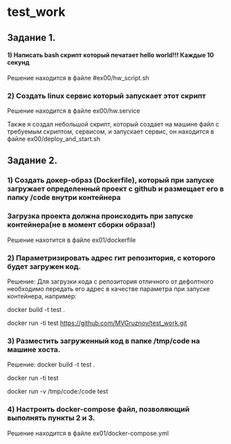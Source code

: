 # test_work

 ## Задание 1.

#### 1) Написать bash скрипт который печатает hello world!!! Каждые 10 секунд
Решение находится в файле #ex00/hw_script.sh

### 2) Создать linux сервис который запускает этот скрипт

Решение находится в файле ex00/hw.service

Также я создал небольшой скрипт, который создает на машине файл с требуемым скриптом, сервисом, и запускает сервис, он находится в файле ex00/deploy_and_start.sh

## Задание 2.
 
### 1) Создать докер-образ (Dockerfile), который при запуске загружает определенный проект с github и размещает его в папку /code внутри контейнера 
### Загрузка проекта должна происходить при запуске контейнера(не в момент сборки образа!) 

Решение нахотится в файле ex01/dockerfile

### 2) Параметризировать адрес гит репозитория, с которого будет загружен код. 
Решение:
Для загрузки кода с репозитория отличного от дефолтного необходимо передать его адрес в качестве параметра при запуске контейнера, например:

docker build -t test .

docker run -ti test https://github.com/MVGruznov/test_work.git

### 3) Разместить загруженный код в папке /tmp/code на машине хоста. 
Решение: 
docker build -t test .

docker run -ti test

docker run -v /tmp/code:/code test 


### 4) Настроить docker-compose файл, позволяющий выполнять пункты 2 и 3. 

Решение находится в файле ex01/docker-compose.yml
